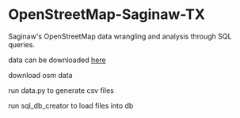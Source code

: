 # OpenStreetMap-Saginaw-TX
Saginaw's OpenStreetMap data wrangling and analysis through SQL queries.

data can be downloaded [here](https://www.openstreetmap.org/relation/6571681)

download osm data

run data.py to generate csv files

run sql_db_creator to load files into db
